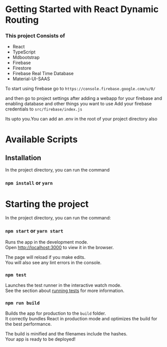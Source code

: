 # Getting Started with React Dynamic Routing

### This project Consists of 
- React
- TypeScript
- Mdbootstrap 
- Firebase 
- Firestore
- Firebase Real Time Database
- Material-UI-SAAS

To start using firebase go to `https://console.firebase.google.com/u/0/`

and then go to project settings after adding a webapp for your firebase and enabling database and other things you want to use Add your firebase credentials to `src/firebase/index.js`

Its upto you.You can add an .env in the root of your project directory also

# Available Scripts

## Installation
In the project directory, you can run the command

### `npm install` or `yarn`

# Starting the project

In the project directory, you can run the command:

### `npm start` or `yarn start`

Runs the app in the development mode.\
Open [http://localhost:3000](http://localhost:3000) to view it in the browser.

The page will reload if you make edits.\
You will also see any lint errors in the console.

### `npm test`

Launches the test runner in the interactive watch mode.\
See the section about [running tests](https://facebook.github.io/create-react-app/docs/running-tests) for more information.

### `npm run build`

Builds the app for production to the `build` folder.\
It correctly bundles React in production mode and optimizes the build for the best performance.

The build is minified and the filenames include the hashes.\
Your app is ready to be deployed!

